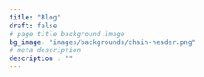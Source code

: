 ```yaml
---
title: "Blog"
draft: false
# page title background image
bg_image: "images/backgrounds/chain-header.png"
# meta description
description : ""
---
```

